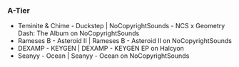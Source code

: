 ### A-Tier

- Teminite & Chime - Duckstep | NoCopyrightSounds - NCS x Geometry Dash: The Album on NoCopyrightSounds
- Rameses B - Asteroid II | Rameses B - Asteroid II on NoCopyrightSounds
- DEXAMP - KEYGEN | DEXAMP - KEYGEN EP on Halcyon
- Seanyy - Ocean | Seanyy - Ocean on NoCopyrightSounds
